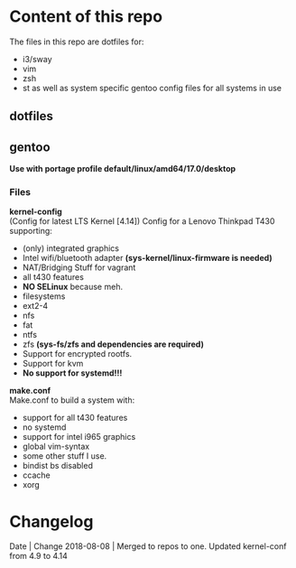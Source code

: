 # Content of this repo
The files in this repo are dotfiles for:

 * i3/sway
 * vim
 * zsh
 * st
as well as system specific gentoo config files for all systems in use 

## dotfiles

## gentoo
**Use with portage profile default/linux/amd64/17.0/desktop**

### Files
**kernel-config**  
(Config for latest LTS Kernel [4.14])
Config for a Lenovo Thinkpad T430 supporting:  

 * (only) integrated graphics
 * Intel wifi/bluetooth adapter **(sys-kernel/linux-firmware is needed)**
 * NAT/Bridging Stuff for vagrant
 * all t430 features
 * **NO SELinux** because meh.
 * filesystems
  * ext2-4
  * nfs
  * fat
  * ntfs
  * zfs **(sys-fs/zfs and dependencies are required)**
 * Support for encrypted rootfs.
 * Support for kvm
 * **No support for systemd!!!**

**make.conf**  
Make.conf to build a system with:   

 * support for all t430 features
 * no systemd
 * support for intel i965 graphics
 * global vim-syntax
 * some other stuff I use.
 * bindist bs disabled
 * ccache
 * xorg


# Changelog
Date | Change
2018-08-08 | Merged to repos to one. Updated kernel-conf from 4.9 to 4.14
